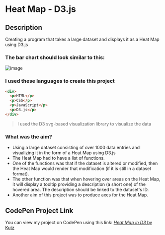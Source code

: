 # Heat Map - D3.js

## Description
Creating a program that takes a large dataset and displays it as a Heat Map using D3.js

### The bar chart should look similar to this:
![image](https://assets.codepen.io/5744159/internal/screenshots/pens/ExXKNLe.default.png?fit=cover&format=auto&ha=false&height=360&quality=75&v=2&version=1630529925&width=640)

### I used these languages to create this project
```html
<div>
  <p>HTML</p>
  <p>CSS</p>
  <p>JavaScript</p>
  <p>D3.js</p>
</div>
```

> I used the D3 svg-based visualization library to visualize the data

### What was the aim?
* Using a large dataset consisting of over 1000 data entries and visualizing it in the form of a Heat Map using D3.js
* The Heat Map had to have a list of functions.
* One of the functions was that if the dataset is altered or modified, then the Heat Map would render that modification (if it is still in a dataset format).
* The other function was that when hovering over areas on the Heat Map, it will display a tooltip providing a description (a short one) of the hovered area. The description should be linked to the dataset's ID.
* Another aim of this project was to produce axes for the Heat Map.

## CodePen Project Link
You can view my project on CodePen using this link:
[*Heat Map in D3* by Kutz](https://codepen.io/kutzz/pen/ZEwwJYN)
